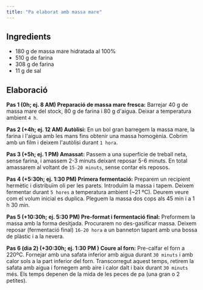 ```yaml
---
title: "Pa elaborat amb massa mare"
---
```


## Ingredients

* 180 g de massa mare hidratada al 100%
* 510 g de farina
* 308 g de farina
* 11 g de sal  

## Elaboració

**Pas 1 (0h; ej. 8 AM) Preparació de massa mare fresca:** Barrejar 40 g de massa mare del stock, 80 g de farina i 80 g d'aigua. Deixar a temperatura ambient `4 h`.

**Pas 2 (+4h; ej. 12 AM) Autòlisi:** En un bol gran barregem la massa mare, la farina i l'aigua amb les mans fins obtenir una massa homogènia. Cobrim amb un film i deixem l'autòlisi durant `1 hora`.

**Pas 3 (+5h; ej. 1 PM) Amassat:** Passem a una superfície de treball neta, sense farina, i amassem 2-3 minuts deixant reposar 5-6 minuts. En total amassarem al voltant de `15-20 minuts`, sense contar els reposos.

**Pas 4 (+5:30h; ej. 1:30 PM) Primera fermentació:** Preparem un recipient hermètic i distribuïm oli per les parets. Introduïm la massa i tapem. Deixem fermentar durant `5 hores` a temperatura ambient (~21 ºC). Deurem veure com el volum inicial es duplica. Pleguem la massa dos cops als 45 min i a 1 h 30 min.

**Pas 5 (+10:30h; ej. 5:30 PM) Pre-format i fermentació final:** Preformem la massa amb la forma desitjada. Procurarem no des-gasificar massa. Deixem reposar (fermentació final) `16-20 hora` a un banneton tapant amb una bossa de plàstic i a la nevera.

**Pas 6 (dia 2) (+30:30h; ej. 1:30 PM ) Coure al forn:** Pre-calfar el forn a 220ºC. Fornejar amb una safata inferior amb aigua durant `30 minuts` i amb calor sols a la part inferior del forn. Transcorregut aquest temps, retirem la safata amb aigua i fornegem amb aire i calor dalt i baix durant `30 minuts` més. Els temps depenen de la mida de les peces de pa (una gran o 2 petites).
